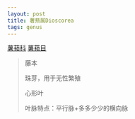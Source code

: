 ```yaml
---
layout: post
title: 薯蓣属Dioscorea
tags: genus    
---
```


[薯蓣科](https://ganlu1994.github.io/2001/03/47薯蓣科Dioscoreaceae/)
[薯蓣目](https://ganlu2005.github.io/2000/02/12薯蓣目Dioscoreales/)

>藤本
>
>珠芽，用于无性繁殖
>
>心形叶
>
>叶脉特点：平行脉+多多少少的横向脉

